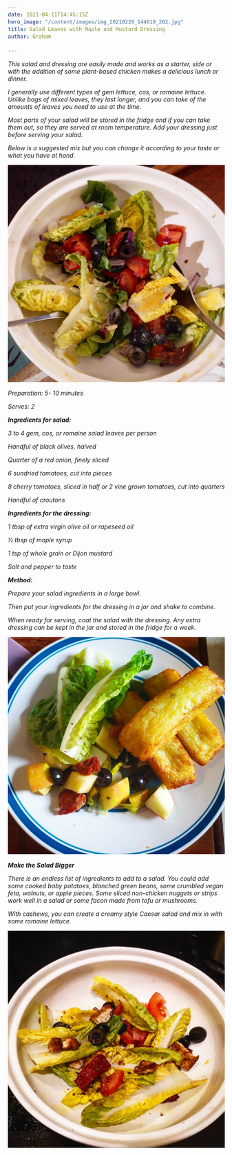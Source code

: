 ```yaml
---
date: 2021-04-11T14:45:15Z
hero_image: "/content/images/img_20210220_144010_202.jpg"
title: Salad Leaves with Maple and Mustard Dressing
author: Graham

---
```

_This salad and dressing are easily made and works as a starter, side or with the addition of some plant-based chicken makes a delicious lunch or dinner._ 

_I generally use different types of gem lettuce, cos, or romaine lettuce. Unlike bags of mixed leaves, they last longer, and you can take of the amounts of leaves you need to use at the time._

_Most parts of your salad will be stored in the fridge and if you can take them out, so they are served at room temperature. Add your dressing just before serving your salad._

_Below is a suggested mix but you can change it according to your taste or what you have at hand._

![](/content/images/img_20210316_194620_335.jpg)

_Preparation: 5- 10 minutes_

_Serves: 2_

**_Ingredients for salad:_**

_3 to 4 gem, cos, or romaine salad leaves per person_

_Handful of black olives, halved_

_Quarter of a red onion, finely sliced_

_6 sundried tomatoes, cut into pieces_

_8 cherry tomatoes, sliced in half or 2 vine grown tomatoes, cut into quarters_

_Handful of croutons_

**_Ingredients for the dressing:_**

_1 tbsp of extra virgin olive oil or rapeseed oil_

_½ tbsp of maple syrup_

_1 tsp of whole grain or Dijon mustard_

_Salt and pepper to taste_

**_Method:_**

_Prepare your salad ingredients in a large bowl._

_Then put your ingredients for the dressing in a jar and shake to combine._

_When ready for serving, coat the salad with the dressing. Any extra dressing can be kept in the jar and stored in the fridge for a week._

![](/content/images/img_20210220_145011_620.jpg)

**_Make the Salad Bigger_**

_There is an endless list of ingredients to add to a salad. You could add some cooked baby potatoes, blanched green beans, some crumbled vegan feta, walnuts, or apple pieces. Some sliced non-chicken nuggets or strips work well in a salad or some facon made from tofu or mushrooms._

_With cashews, you can create a creamy style Caesar salad and mix in with some romaine lettuce._

![](/content/images/img_20210216_195717_817.jpg)